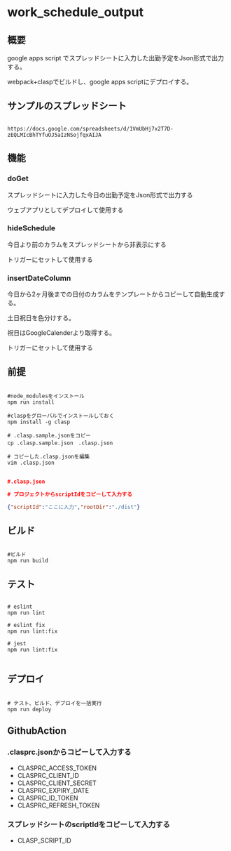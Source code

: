 # work_schedule_output

## 概要

google apps script でスプレッドシートに入力した出勤予定をJson形式で出力する。

webpack+claspでビルドし、google apps scriptにデプロイする。

## サンプルのスプレッドシート

```url

https://docs.google.com/spreadsheets/d/1VmUbHj7x2T7D-zEQLMIcBhTYfuOJ5aIzNSojfqxAIJA

```

## 機能

### doGet

スプレッドシートに入力した今日の出勤予定をJson形式で出力する

ウェブアプリとしてデプロイして使用する

### hideSchedule

今日より前のカラムをスプレッドシートから非表示にする

トリガーにセットして使用する

### insertDateColumn

今日から2ヶ月後までの日付のカラムをテンプレートからコピーして自動生成する。

土日祝日を色分けする。

祝日はGoogleCalenderより取得する。

トリガーにセットして使用する

## 前提

``` shell

#node_modulesをインストール
npm run install

#claspをグローバルでインストールしておく
npm install -g clasp

# .clasp.sample.jsonをコピー
cp .clasp.sample.json　.clasp.json

# コピーした.clasp.jsonを編集
vim .clasp.json

```

``` json
　
#.clasp.json

# プロジェクトからscriptIdをコピーして入力する

{"scriptId":"ここに入力","rootDir":"./dist"}

```

## ビルド

``` shell

#ビルド
npm run build

```

## テスト

``` shell

# eslint
npm run lint

# eslint fix
npm run lint:fix

# jest
npm run lint:fix


```

## デプロイ

``` shell

# テスト、ビルド、デプロイを一括実行
npm run deploy

```

## GithubAction

### .clasprc.jsonからコピーして入力する

- CLASPRC_ACCESS_TOKEN
- CLASPRC_CLIENT_ID
- CLASPRC_CLIENT_SECRET
- CLASPRC_EXPIRY_DATE
- CLASPRC_ID_TOKEN
- CLASPRC_REFRESH_TOKEN

### スプレッドシートのscriptIdをコピーして入力する

- CLASP_SCRIPT_ID
